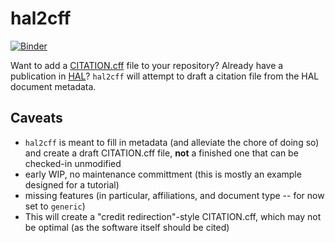 # hal2cff

[![Binder](https://mybinder.org/badge_logo.svg)](https://mybinder.org/v2/gh/rprimet/hal2cff/main?urlpath=%2Fvoila%2Frender%2Fexamples%2Fbasic_ui.py)

Want to add a [CITATION.cff](https://citation-file-format.github.io/) file to your repository? Already have a publication in [HAL](https://hal.archives-ouvertes.fr)?
`hal2cff` will attempt to draft a citation file from the HAL document metadata.

## Caveats

- `hal2cff` is meant to fill in metadata (and alleviate the chore of doing so) and create a draft CITATION.cff file, **not** 
a finished one that can be checked-in unmodified
- early WIP, no maintenance committment (this is mostly an example designed for a tutorial)
- missing features (in particular, affiliations, and document type -- for now set to `generic`)
- This will create a "credit redirection"-style CITATION.cff, which may not be optimal (as the software itself should be cited)
